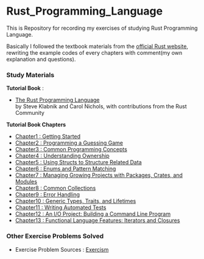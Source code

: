 # Rust_Programming_Language  
This is Repository for recording my exercises of studying Rust Programming Language.  

Basically I followed the textbook materials from the [official Rust website](https://www.rust-lang.org),  rewriting the example codes of every chapters with comment(my own explanation and questions).   

### Study Materials ###  


**Tutorial Book**  :
* [The Rust Programming Language](https://doc.rust-lang.org/book/title-page.html)  
by Steve Klabnik and Carol Nichols, with contributions from the Rust Community  

**Tutorial Book Chapters**
* [Chapter1 : Getting Started](https://github.com/JaeYoonKimme/Rust_Programming_Language/tree/main/Chapters/Chap1)
* [Chapter2 : Programming a Guessing Game](https://github.com/JaeYoonKimme/Rust_Programming_Language/tree/main/Chapters/Chap2/guessing_game)
* [Chapter3 : Common Programming Concepts](https://github.com/JaeYoonKimme/Rust_Programming_Language/tree/main/Chapters/Chap3)
* [Chapter4 : Understanding Ownership](https://github.com/JaeYoonKimme/Rust_Programming_Language/tree/main/Chapters/Chap4)
* [Chapter5 : Using Structs to Structure Related Data](https://github.com/JaeYoonKimme/Rust_Programming_Language/tree/main/Chapters/Chap5)
* [Chapter6 : Enums and Pattern Matching](https://github.com/JaeYoonKimme/Rust_Programming_Language/tree/main/Chapters/Chap6)
* [Chapter7 : Managing Growing Projects with Packages, Crates, and Modules](https://github.com/JaeYoonKimme/Rust_Programming_Language/tree/main/Chapters/Chap7/restaurant)
* [Chapter8 : Common Collections](https://github.com/JaeYoonKimme/Rust_Programming_Language/tree/main/Chapters/Chap8)
* [Chapter9 : Error Handling](https://github.com/JaeYoonKimme/Rust_Programming_Language/tree/main/Chapters/Chap9)
* [Chapter10 : Generic Types, Traits, and Lifetimes](https://github.com/JaeYoonKimme/Rust_Programming_Language/tree/main/Chapters/Chap10)
* [Chapter11 : Writing Automated Tests](https://github.com/JaeYoonKimme/Rust_Programming_Language/tree/main/Chapters/Chap11)
* [Chapter12 : An I/O Project: Building a Command Line Program](https://github.com/JaeYoonKimme/Rust_Programming_Language/tree/main/Chapters/Chap12/minigrep)
* [Chapter13 : Functional Language Features: Iterators and Closures](https://github.com/JaeYoonKimme/Rust_Programming_Language/tree/main/Chapters/Chap13)



### Other Exercise Problems Solved ###
* Exercise Problem Sources : [Exercism](https://exercism.org/tracks/rust)  







